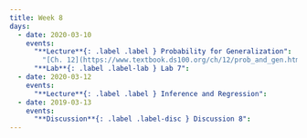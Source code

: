 ```yaml
---
title: Week 8
days:
  - date: 2020-03-10
    events:
      "**Lecture**{: .label .label } Probability for Generalization":
        "[Ch. 12](https://www.textbook.ds100.org/ch/12/prob_and_gen.html)"
      "**Lab**{: .label .label-lab } Lab 7":
  - date: 2020-03-12
    events:
      "**Lecture**{: .label .label } Inference and Regression":
  - date: 2019-03-13
    events:
      "**Discussion**{: .label .label-disc } Discussion 8":
---
```

